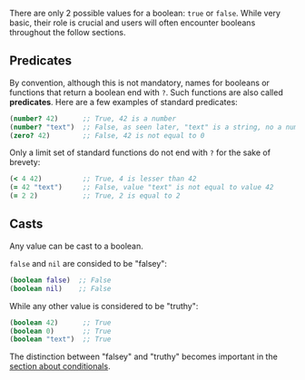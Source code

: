 There are only 2 possible values for a boolean: `true` or `false`. While very basic, their role is crucial and users will often encounter booleans throughout the follow sections. 


## Predicates

By convention, although this is not mandatory, names for booleans or functions that return a boolean end with `?`. Such functions are also called **predicates**.
Here are a few examples of standard predicates:

```clojure
(number? 42)      ;; True, 42 is a number
(number? "text")  ;; False, as seen later, "text" is a string, no a number
(zero? 42)        ;; False, 42 is not equal to 0
```

Only a limit set of standard functions do not end with `?` for the sake of brevety:

```clojure
(< 4 42)          ;; True, 4 is lesser than 42
(= 42 "text")     ;; False, value "text" is not equal to value 42
(= 2 2)           ;; True, 2 is equal to 2
```


## Casts

Any value can be cast to a boolean.

`false` and `nil` are consided to be "falsey":

```clojure
(boolean false)  ;; False
(boolean nil)    ;; False
```

While any other value is considered to be "truthy":

```clojure
(boolean 42)      ;; True
(boolean 0)       ;; True
(boolean "text")  ;; True
```

The distinction between "falsey" and "truthy" becomes important in the [section about conditionals](/cvm/conditionals.md).
